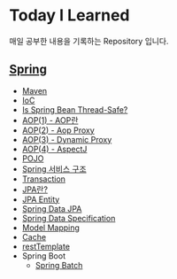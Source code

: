 # Today I Learned

매일 공부한 내용을 기록하는 Repository 입니다.

## [Spring](spring)

* [Maven](spring/2020-03-16-maven.md)
* [IoC](spring/2020-03-21-IoC.md)
* [Is Spring Bean Thread-Safe?](spring/2020-04-09-bean-threadsafe.md)
* [AOP(1) - AOP란](spring/2020-04-09-aop.md)
* [AOP(2) - Aop Proxy](spring/2020-04-09-aop-proxy.md)
* [AOP(3) - Dynamic Proxy](spring/2020-04-10-aop-dynamicProxy.md)
* [AOP(4) - AspectJ](spring/2020-04-10-aop-aspectj.md)
* [POJO](Spring/2020-04-10-POJO.md)
* [Spring 서비스 구조](spring/2020-04-12-layer.md)
* [Transaction](spring/2019-01-13-transaction.md)
* [JPA란?](spring/2020-04-11-jpa-basic.md)
* [JPA Entity](spring/2020-04-11-jpa-entity.md)
* [Spring Data JPA](spring/2020-04-11-jpa-repository.md)
* [Spring Data Specification](spring/2020-04-12-jpa-specification.md)
* [Model Mapping](spring/2020-04-12-modelMapper.md)
* [Cache](spring/2020-04-09-cache.md)
* [restTemplate](spring/2020-03-12-restTemplate.md)
* Spring Boot
	* [Spring Batch](spring/2020-03-23-batch.md)

